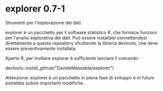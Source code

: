 explorer 0.7-1
==============
Strumenti per l'esplorazione dei dati

explorer è un pacchetto per il software statistico R, che fornisce funzioni per l'analisi esplorativa dei dati. Può essere installato connettendosi direttamente a questo repository sfruttando la libreria devtools, che deve essere preventivamente installata.

Aperto R, per instllare explorer è sufficiente lanciare il comando:

devtools::install_github("DavideMassidda/explorer")

Attenzione: explorer è un pacchetto in piena fase di sviluppo e in futuro potrebbe subire importanti modifiche.
